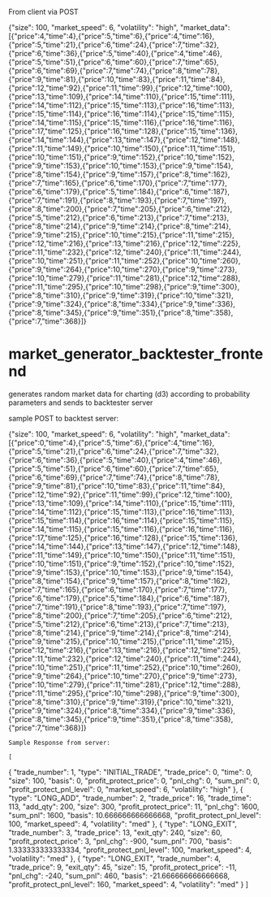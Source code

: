 From client via POST

{"size": 100,
 "market_speed": 6,
 "volatility": "high",
	"market_data": [{"price":4,"time":4},{"price":5,"time":6},{"price":4,"time":16},{"price":5,"time":21},{"price":6,"time":24},{"price":7,"time":32},{"price":6,"time":36},{"price":5,"time":40},{"price":4,"time":46},{"price":5,"time":51},{"price":6,"time":60},{"price":7,"time":65},{"price":6,"time":69},{"price":7,"time":74},{"price":8,"time":78},{"price":9,"time":81},{"price":10,"time":83},{"price":11,"time":84},{"price":12,"time":92},{"price":11,"time":99},{"price":12,"time":100},{"price":13,"time":109},{"price":14,"time":110},{"price":15,"time":111},{"price":14,"time":112},{"price":15,"time":113},{"price":16,"time":113},{"price":15,"time":114},{"price":16,"time":114},{"price":15,"time":115},{"price":14,"time":115},{"price":15,"time":116},{"price":16,"time":116},{"price":17,"time":125},{"price":16,"time":128},{"price":15,"time":136},{"price":14,"time":144},{"price":13,"time":147},{"price":12,"time":148},{"price":11,"time":149},{"price":10,"time":150},{"price":11,"time":151},{"price":10,"time":151},{"price":9,"time":152},{"price":10,"time":152},{"price":9,"time":153},{"price":10,"time":153},{"price":9,"time":154},{"price":8,"time":154},{"price":9,"time":157},{"price":8,"time":162},{"price":7,"time":165},{"price":6,"time":170},{"price":7,"time":177},{"price":6,"time":179},{"price":5,"time":184},{"price":6,"time":187},{"price":7,"time":191},{"price":8,"time":193},{"price":7,"time":197},{"price":8,"time":200},{"price":7,"time":205},{"price":6,"time":212},{"price":5,"time":212},{"price":6,"time":213},{"price":7,"time":213},{"price":8,"time":214},{"price":9,"time":214},{"price":8,"time":214},{"price":9,"time":215},{"price":10,"time":215},{"price":11,"time":215},{"price":12,"time":216},{"price":13,"time":216},{"price":12,"time":225},{"price":11,"time":232},{"price":12,"time":240},{"price":11,"time":244},{"price":10,"time":251},{"price":11,"time":252},{"price":10,"time":260},{"price":9,"time":264},{"price":10,"time":270},{"price":9,"time":273},{"price":10,"time":279},{"price":11,"time":281},{"price":12,"time":288},{"price":11,"time":295},{"price":10,"time":298},{"price":9,"time":300},{"price":8,"time":310},{"price":9,"time":319},{"price":10,"time":321},{"price":9,"time":324},{"price":8,"time":334},{"price":9,"time":336},{"price":8,"time":345},{"price":9,"time":351},{"price":8,"time":358},{"price":7,"time":368}]}
# market_generator_backtester_frontend
generates random market data for charting (d3) according to probability parameters and sends to backtester server

sample POST to backtest server:

{"size": 100,
 "market_speed": 6,
 "volatility": "high",
	"market_data": [{"price":0,"time":4},{"price":5,"time":6},{"price":4,"time":16},{"price":5,"time":21},{"price":6,"time":24},{"price":7,"time":32},{"price":6,"time":36},{"price":5,"time":40},{"price":4,"time":46},{"price":5,"time":51},{"price":6,"time":60},{"price":7,"time":65},{"price":6,"time":69},{"price":7,"time":74},{"price":8,"time":78},{"price":9,"time":81},{"price":10,"time":83},{"price":11,"time":84},{"price":12,"time":92},{"price":11,"time":99},{"price":12,"time":100},{"price":13,"time":109},{"price":14,"time":110},{"price":15,"time":111},{"price":14,"time":112},{"price":15,"time":113},{"price":16,"time":113},{"price":15,"time":114},{"price":16,"time":114},{"price":15,"time":115},{"price":14,"time":115},{"price":15,"time":116},{"price":16,"time":116},{"price":17,"time":125},{"price":16,"time":128},{"price":15,"time":136},{"price":14,"time":144},{"price":13,"time":147},{"price":12,"time":148},{"price":11,"time":149},{"price":10,"time":150},{"price":11,"time":151},{"price":10,"time":151},{"price":9,"time":152},{"price":10,"time":152},{"price":9,"time":153},{"price":10,"time":153},{"price":9,"time":154},{"price":8,"time":154},{"price":9,"time":157},{"price":8,"time":162},{"price":7,"time":165},{"price":6,"time":170},{"price":7,"time":177},{"price":6,"time":179},{"price":5,"time":184},{"price":6,"time":187},{"price":7,"time":191},{"price":8,"time":193},{"price":7,"time":197},{"price":8,"time":200},{"price":7,"time":205},{"price":6,"time":212},{"price":5,"time":212},{"price":6,"time":213},{"price":7,"time":213},{"price":8,"time":214},{"price":9,"time":214},{"price":8,"time":214},{"price":9,"time":215},{"price":10,"time":215},{"price":11,"time":215},{"price":12,"time":216},{"price":13,"time":216},{"price":12,"time":225},{"price":11,"time":232},{"price":12,"time":240},{"price":11,"time":244},{"price":10,"time":251},{"price":11,"time":252},{"price":10,"time":260},{"price":9,"time":264},{"price":10,"time":270},{"price":9,"time":273},{"price":10,"time":279},{"price":11,"time":281},{"price":12,"time":288},{"price":11,"time":295},{"price":10,"time":298},{"price":9,"time":300},{"price":8,"time":310},{"price":9,"time":319},{"price":10,"time":321},{"price":9,"time":324},{"price":8,"time":334},{"price":9,"time":336},{"price":8,"time":345},{"price":9,"time":351},{"price":8,"time":358},{"price":7,"time":368}]}

    Sample Response from server:

    [
  {
    "trade_number": 1,
    "type": "INITIAL_TRADE",
    "trade_price": 0,
    "time": 0,
    "size": 100,
    "basis": 0,
    "profit_protect_price": 0,
    "pnl_chg": 0,
    "sum_pnl": 0,
    "profit_protect_pnl_level": 0,
    "market_speed": 6,
    "volatility": "high"
  },
  {
    "type": "LONG_ADD",
    "trade_number": 2,
    "trade_price": 16,
    "trade_time": 113,
    "add_qty": 200,
    "size": 300,
    "profit_protect_price": 11,
    "pnl_chg": 1600,
    "sum_pnl": 1600,
    "basis": 10.666666666666668,
    "profit_protect_pnl_level": 100,
    "market_speed": 4,
    "volatility": "med"
  },
  {
    "type": "LONG_EXIT",
    "trade_number": 3,
    "trade_price": 13,
    "exit_qty": 240,
    "size": 60,
    "profit_protect_price": 3,
    "pnl_chg": -900,
    "sum_pnl": 700,
    "basis": 1.333333333333334,
    "profit_protect_pnl_level": 100,
    "market_speed": 4,
    "volatility": "med"
  },
  {
    "type": "LONG_EXIT",
    "trade_number": 4,
    "trade_price": 9,
    "exit_qty": 45,
    "size": 15,
    "profit_protect_price": -11,
    "pnl_chg": -240,
    "sum_pnl": 460,
    "basis": -21.666666666666668,
    "profit_protect_pnl_level": 160,
    "market_speed": 4,
    "volatility": "med"
  }
]
